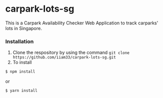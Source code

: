 # carpark-lots-sg

This is a Carpark Availability Checker Web Application to track carparks' lots in Singapore. 

### Installation
1. Clone the respository by using the command ```git clone https://github.com/iiam33/carpark-lots-sg.git```
2. To install 
 
``` bash
$ npm install
```

or

``` bash
$ yarn install
```
